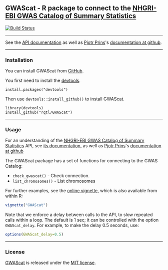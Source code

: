 ## GWAScat - R package to connect to the [NHGRI-EBI GWAS Catalog of Summary Statistics](https://www.ebi.ac.uk/gwas)


[![Build Status](https://travis-ci.org/rqtl/GWAScat.svg?branch=master)](https://travis-ci.org/rqtl/GWAScat)

---

See the [API documentation](https://www.ebi.ac.uk/gwas/summary-statistics/docs/)
as well as [Pjotr Prins](http://thebird.nl/)'s [documentation at
github](https://github.com/pjotrp/racket-summary-stats).

---

### Installation

You can install GWAScat from
[GitHub](https://github.com/rqtl/GWAScat).

You first need to install the
[devtools](https://github.com/hadley/devtools).

    install.packages("devtools")

Then use `devtools::install_github()` to install GWAScat.

    library(devtools)
    install_github("rqtl/GWAScat")

---

### Usage

For an understanding of the
[NHGRI-EBI GWAS Catalog of Summary Statistics](https://www.ebi.ac.uk/gwas)
API, see [its documentation](https://www.ebi.ac.uk/gwas/summary-statistics/docs/),
as well as [Pjotr Prins](http://thebird.nl/)'s [documentation at
github](https://github.com/pjotrp/racket-summary-stats)

The GWAScat package has a set of functions for connecting to the
GWAS Catalog:

- `check_gwascat()` - Check connection.
- `list_chromosomes()` - List chromosomes


For further examples, see the [online
vignette](https://kbroman.org/GWAScat/GWAScat.html), which is also
available from within R:

```r
vignette("GWAScat")
```

Note that we enforce a delay between calls to the API, to slow
repeated calls within a loop. The default is 1 sec; it can be
controlled with the option `GWAScat_delay`. For example, to make the
delay 0.5 seconds, use:

```r
options(GWAScat_delay=0.5)
```

---

### License

[GWAScat](https://github.com/rqtl/GWAScat) is released under the
[MIT license](LICENSE.md).
